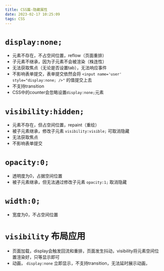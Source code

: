 ```yaml
---
title: CSS篇-隐藏属性
date: 2023-02-17 10:25:09
tags: CSS
---
```


# `display:none;`
* 元素不存在，不占空间位置，reflow（页面重排）
* 子元素不继承，因为子元素不会被渲染（株连性）
* 无法获取焦点（无论是否设置tab），无法响应事件
* 不影响表单提交，表单提交依然会将 `<input name='user' style="display:none; />"` 的值提交上去
* 不支持transition
* CSS中的counter会忽略设置`display:none;`元素


# `visibility:hidden;`
* 元素不存在，但占空间位置，repaint（重绘）
* 被子元素继承，修改子元素 `visibility:visible;` 可取消隐藏
* 无法获取焦点
* 不影响表单提交

# `opacity:0;`
* 透明度为0，占据空间位置
* 被子元素继承，但无法通过修改子元素 `opacity:1;` 取消隐藏

# `width:0;`
* 宽度为0，不占空间位置

# `visibility` 布局应用
* 页面加载，display会触发回流和重排，页面发生抖动，visibility将元素空间位置渲染好，只等显示即可
* 动画， `display:none` 立即显示，不支持transition，无法延时展示动画，

